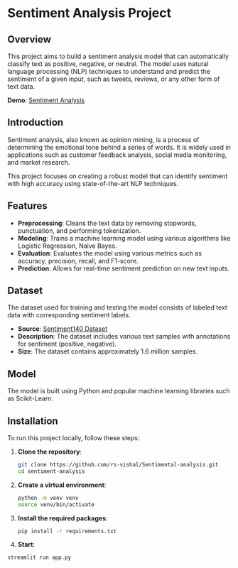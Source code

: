 # Sentiment Analysis Project

## Overview

This project aims to build a sentiment analysis model that can automatically classify text as positive, negative, or neutral. The model uses natural language processing (NLP) techniques to understand and predict the sentiment of a given input, such as tweets, reviews, or any other form of text data.

**Demo**: [Sentiment Analysis](https://sentiment-analysis00.streamlit.app)

## Introduction

Sentiment analysis, also known as opinion mining, is a process of determining the emotional tone behind a series of words. It is widely used in applications such as customer feedback analysis, social media monitoring, and market research.

This project focuses on creating a robust model that can identify sentiment with high accuracy using state-of-the-art NLP techniques.

## Features

- **Preprocessing**: Cleans the text data by removing stopwords, punctuation, and performing tokenization.
- **Modeling**: Trains a machine learning model using various algorithms like Logistic Regression, Naive Bayes.
- **Evaluation**: Evaluates the model using various metrics such as accuracy, precision, recall, and F1-score.
- **Prediction**: Allows for real-time sentiment prediction on new text inputs.

## Dataset

The dataset used for training and testing the model consists of labeled text data with corresponding sentiment labels.

- **Source**: [Sentiment140 Dataset](https://www.kaggle.com/datasets/kazanova/sentiment140)
- **Description**: The dataset includes various text samples with annotations for sentiment (positive, negative).
- **Size**: The dataset contains approximately 1.6 million samples.

## Model

The model is built using Python and popular machine learning libraries such as Scikit-Learn.

## Installation

To run this project locally, follow these steps:
1. **Clone the repository**:
   ```bash
   git clone https://github.com/rs-vishal/Sentimental-analysis.git
   cd sentiment-analysis
2. **Create a virtual environment**:
    ```bash
    python -m venv venv
    source venv/bin/activate
3. **Install the required packages**:
   ```bash
   pip install -r requirements.txt
   ```
4. **Start**:
  ```bash
 streamlit run app.py
 ```


    

